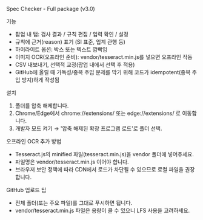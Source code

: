 Spec Checker - Full package (v3.0)

기능
- 팝업 내 탭: 검사 결과 / 규칙 편집 / 입력 확인 / 설정
- 규칙에 근거(reason) 표기 (SI 표준, 업계 관행 등)
- 하이라이트 옵션: 박스 또는 텍스트 깜빡임
- 이미지 OCR(오프라인 준비): vendor/tesseract.min.js를 넣으면 오프라인 작동
- CSV 내보내기, 선택적 교정(팝업 내에서 선택 후 적용)
- GitHub에 올릴 때 가독성/중복 주입 문제를 막기 위해 코드가 idempotent(중복 주입 방지)하게 작성됨

설치
1. 폴더를 압축 해제합니다.
2. Chrome/Edge에서 chrome://extensions/ 또는 edge://extensions/ 로 이동합니다.
3. 개발자 모드 켜기 → '압축 해제된 확장 프로그램 로드'로 폴더 선택.

오프라인 OCR 추가 방법
- Tesseract.js의 minified 파일(tesseract.min.js)을 vendor 폴더에 넣어주세요.
- 파일명은 vendor/tesseract.min.js 이어야 합니다.
- 브라우저 보안 정책에 따라 CDN에서 로드가 차단될 수 있으므로 로컬 파일을 권장합니다.

GitHub 업로드 팁
- 전체 폴더(또는 주요 파일)를 그대로 푸시하면 됩니다.
- vendor/tesseract.min.js 파일은 용량이 클 수 있으니 LFS 사용을 고려하세요.
